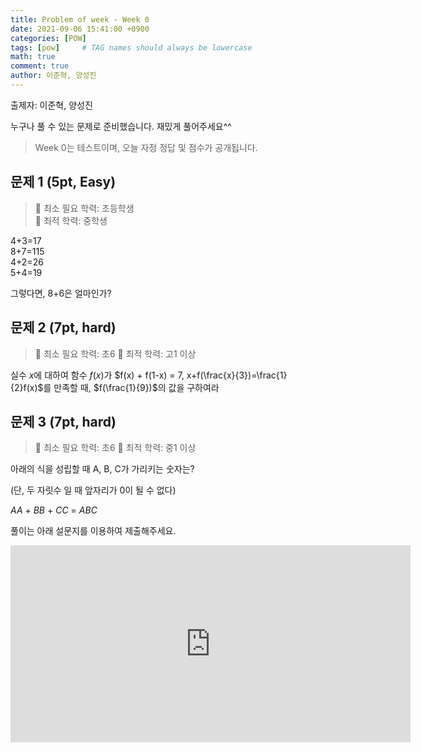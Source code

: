 ```yaml
---
title: Problem of week - Week 0
date: 2021-09-06 15:41:00 +0900
categories: [POW]
tags: [pow]     # TAG names should always be lowercase
math: true
comment: true
author: 이준혁, 양성진
---
```


출제자: 이준혁, 양성진  

누구나 풀 수 있는 문제로 준비했습니다. 재밌게 풀어주세요^^

> Week 0는 테스트이며, 오늘 자정 정답 및 점수가 공개됩니다.

## 문제 1 (5pt, Easy)

> 📙 최소 필요 학력: 초등학생  
> 📔 최적 학력: 중학생

4+3=17  
8+7=115  
4+2=26  
5+4=19  

그렇다면, 8+6은 얼마인가?

## 문제 2 (7pt, hard)

> 📙 최소 필요 학력: 초6
> 📔 최적 학력: 고1 이상

실수 $x$에 대하여 함수 $f(x)$가 $f(x) + f(1-x) = 7, x+f(\frac{x}{3})=\frac{1}{2}f(x)$를 만족할 때, $f(\frac{1}{9})$의 값을 구하여라

## 문제 3 (7pt, hard)

> 📙 최소 필요 학력: 초6
> 📔 최적 학력: 중1 이상

아래의 식을 성립할 때 A, B, C가 가리키는 숫자는?

(단, 두 자릿수 일 때 앞자리가 0이 될 수 없다)

$AA$ + $BB$ + $CC$ = $ABC$

풀이는 아래 설문지를 이용하여 제출해주세요.

<iframe src="https://docs.google.com/forms/d/e/1FAIpQLSfE6yChjbi4lUS4khGkiIEN_Ymqp97xnTX_qNpoGBmQsUHN2Q/viewform?embedded=true" width="640" height="315" frameborder="0" marginheight="0" marginwidth="0">Loading…</iframe>
